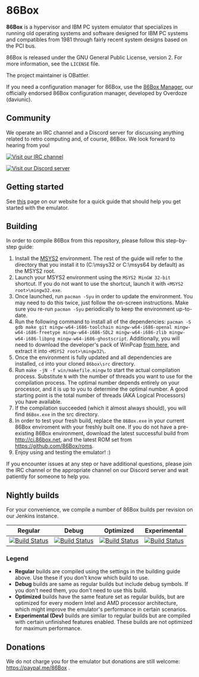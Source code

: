 86Box
=====
**86Box** is a hypervisor and IBM PC system emulator that specializes in
running old operating systems and software designed for IBM PC systems and
compatibles from 1981 through fairly recent system designs based on the
PCI bus.

86Box is released under the GNU General Public License, version 2. For more
information, see the `LICENSE` file.

The project maintainer is OBattler.

If you need a configuration manager for 86Box, use the [86Box Manager](https://github.com/86Box/86BoxManager), our
officially endorsed 86Box configuration manager, developed by Overdoze (daviunic).

Community
---------
We operate an IRC channel and a Discord server for discussing anything related 
to retro computing and, of course, 86Box. We look forward to hearing from you!

[![Visit our IRC channel](https://kiwiirc.com/buttons/irc.ringoflightning.net/softhistory.png)](https://kiwiirc.com/client/irc.ringoflightning.net/?nick=86box|?#softhistory)

[![Visit our Discord server](https://discordapp.com/api/guilds/262614059009048590/embed.png)](https://discord.gg/QXK9XTv)

Getting started
---------------
See [this](https://86box.github.io/gettingstarted) page on our website for a quick guide that should help you get started with the emulator.

Building
--------
In order to compile 86Box from this repository, please follow this step-by-step 
guide:
1. Install the [MSYS2](https://www.msys2.org/) environment. The rest of the guide will refer to the directory that you install it to (C:\msys32 or C:\msys64 by default) as the MSYS2 root.
2. Launch your MSYS2 environment using the `MSYS2 MinGW 32-bit` shortcut. If you do not want to use the shortcut, launch it with `<MSYS2 root>\mingw32.exe`.
3. Once launched, run `pacman -Syu` in order to update the environment. You may need to do this twice, just follow the on-screen instructions. Make sure you re-run `pacman -Syu` periodically to keep the environment up-to-date.
4. Run the following command to install all of the dependencies: `pacman -S gdb make git mingw-w64-i686-toolchain mingw-w64-i686-openal mingw-w64-i686-freetype mingw-w64-i686-SDL2 mingw-w64-i686-zlib mingw-w64-i686-libpng mingw-w64-i686-ghostscript`. Additionally, you will need to download the developer's pack of WinPcap [from here](https://www.winpcap.org/devel.htm), and extract it into `<MSYS2 root>\mingw32\`.
5. Once the environment is fully updated and all dependencies are installed, `cd` into your cloned `86box\src`
   directory.
6. Run `make -jN -f win/makefile.mingw` to start the actual compilation process.
   Substitute `N` with the number of threads you want to use for the compilation
   process. The optimal number depends entirely on your processor, and it is
   up to you to determine the optimal number. A good starting point is the total
   number of threads (AKA Logical Processors) you have available.
7. If the compilation succeeded (which it almost always should), you will find
   `86Box.exe` in the src directory.
8. In order to test your fresh build, replace the `86Box.exe` in your current
   86Box enviroment with your freshly built one. If you do not have a
   pre-existing 86Box environment, download the latest successful build from
   http://ci.86box.net, and the latest ROM set from https://github.com/86Box/roms.
9. Enjoy using and testing the emulator! :)

If you encounter issues at any step or have additional questions, please join
the IRC channel or the appropriate channel on our Discord server and wait patiently for someone to help you.

Nightly builds
--------------
For your convenience, we compile a number of 86Box builds per revision on our
Jenkins instance.

| Regular | Debug | Optimized | Experimental |
|:-------:|:-----:|:---------:|:------------:|
|[![Build Status](http://ci.86box.net/job/86Box/badge/icon)](http://ci.86box.net/job/86Box)|[![Build Status](http://ci.86box.net/job/86Box-Debug/badge/icon)](http://ci.86box.net/job/86Box-Debug)|[![Build Status](http://ci.86box.net/job/86Box-Optimized/badge/icon)](http://ci.86box.net/job/86Box-Optimized)|[![Build Status](http://ci.86box.net/job/86Box-Dev/badge/icon)](http://ci.86box.net/job/86Box-Dev)

### Legend
* **Regular** builds are compiled using the settings in the building guide
  above. Use these if you don't know which build to use.
* **Debug** builds are same as regular builds but include debug symbols.
  If you don't need them, you don't need to use this build.
* **Optimized** builds have the same feature set as regular builds, but are
  optimized for every modern Intel and AMD processor architecture, which might
  improve the emulator's performance in certain scenarios.
* **Experimental (Dev)** builds are similar to regular builds but are compiled
  with certain unfinished features enabled. These builds are not optimized for maximum performance.

Donations
---------
We do not charge you for the emulator but donations are still welcome:
https://paypal.me/86Box .
